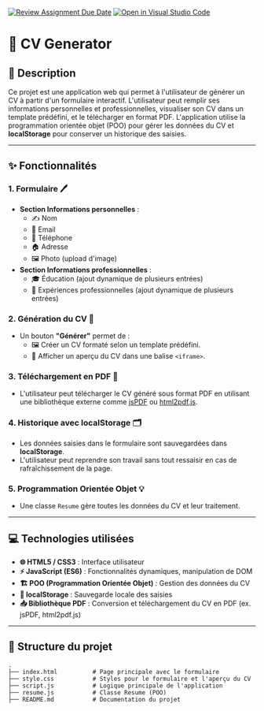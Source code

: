 [![Review Assignment Due Date](https://classroom.github.com/assets/deadline-readme-button-22041afd0340ce965d47ae6ef1cefeee28c7c493a6346c4f15d667ab976d596c.svg)](https://classroom.github.com/a/njaFCGWI)
[![Open in Visual Studio Code](https://classroom.github.com/assets/open-in-vscode-2e0aaae1b6195c2367325f4f02e2d04e9abb55f0b24a779b69b11b9e10269abc.svg)](https://classroom.github.com/online_ide?assignment_repo_id=17246237&assignment_repo_type=AssignmentRepo)
# 📝 CV Generator

## 📖 Description

Ce projet est une application web qui permet à l'utilisateur de générer un CV à partir d'un formulaire interactif. L'utilisateur peut remplir ses informations personnelles et professionnelles, visualiser son CV dans un template prédéfini, et le télécharger en format PDF. L'application utilise la programmation orientée objet (POO) pour gérer les données du CV et **localStorage** pour conserver un historique des saisies.

---

## ✨ Fonctionnalités

### 1. **Formulaire** 🖊️  
- **Section Informations personnelles** :  
  - ✍️ Nom  
  - 📧 Email  
  - 📱 Téléphone  
  - 🏠 Adresse  
  - 🖼️ Photo (upload d'image)  
- **Section Informations professionnelles** :  
  - 🎓 Éducation (ajout dynamique de plusieurs entrées)  
  - 💼 Expériences professionnelles (ajout dynamique de plusieurs entrées)

### 2. **Génération du CV** 🚀  
- Un bouton **"Générer"** permet de :  
  - 🖼️ Créer un CV formaté selon un template prédéfini.  
  - 👀 Afficher un aperçu du CV dans une balise `<iframe>`.

### 3. **Téléchargement en PDF** 📄  
- L'utilisateur peut télécharger le CV généré sous format PDF en utilisant une bibliothèque externe comme [jsPDF](https://github.com/parallax/jsPDF) ou [html2pdf.js](https://github.com/eKoopmans/html2pdf.js).

### 4. **Historique avec localStorage** 🗂️  
- Les données saisies dans le formulaire sont sauvegardées dans **localStorage**.  
- L'utilisateur peut reprendre son travail sans tout ressaisir en cas de rafraîchissement de la page.

### 5. **Programmation Orientée Objet** 💡  
- Une classe `Resume` gère toutes les données du CV et leur traitement.

---

## 💻 Technologies utilisées

- **🌐 HTML5 / CSS3** : Interface utilisateur  
- **⚡ JavaScript (ES6)** : Fonctionnalités dynamiques, manipulation de DOM  
- **🏗️ POO (Programmation Orientée Objet)** : Gestion des données du CV  
- **📂 localStorage** : Sauvegarde locale des saisies  
- **📥 Bibliothèque PDF** : Conversion et téléchargement du CV en PDF (ex. jsPDF, html2pdf.js)

---

## 📂 Structure du projet

```plaintext
.
├── index.html          # Page principale avec le formulaire
├── style.css           # Styles pour le formulaire et l'aperçu du CV
├── script.js           # Logique principale de l'application
├── resume.js           # Classe Resume (POO)
├── README.md           # Documentation du projet
